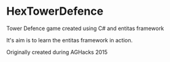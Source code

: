 # HexTowerDefence
Tower Defence game created using C# and entitas framework

It's aim is to learn the entitas framework in action.

Originally created during AGHacks 2015

